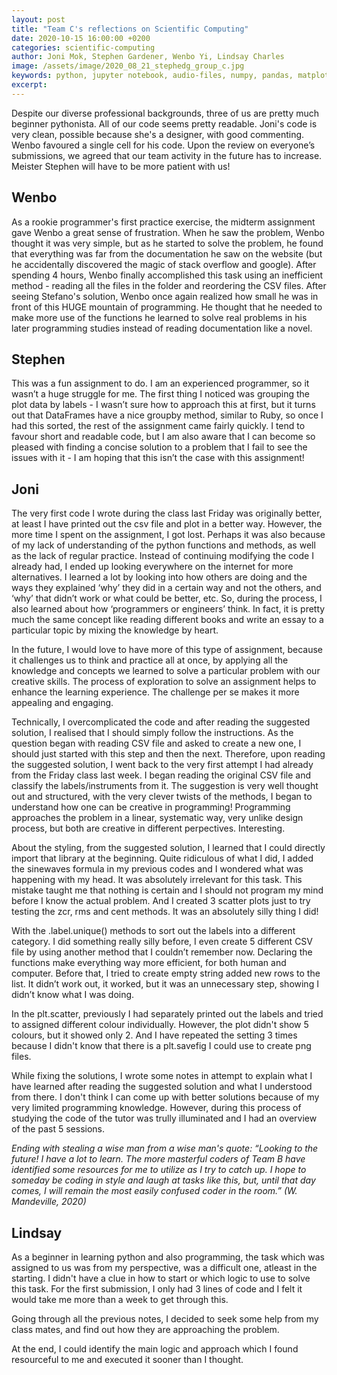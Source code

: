 ```yaml
---
layout: post
title: "Team C's reflections on Scientific Computing"
date: 2020-10-15 16:00:00 +0200
categories: scientific-computing
author: Joni Mok, Stephen Gardener, Wenbo Yi, Lindsay Charles
image: /assets/image/2020_08_21_stephedg_group_c.jpg
keywords: python, jupyter notebook, audio-files, numpy, pandas, matplotlib, librosa
excerpt:
---
```



Despite our diverse professional backgrounds, three of us are pretty much beginner pythonista.
All of our code seems pretty readable. Joni's code is very clean, possible because she's a designer, with good commenting. Wenbo favoured a single cell for his code. Upon the review on everyone’s submissions, we agreed that our team activity in the future has to increase.
Meister Stephen will have to be more patient with us!


## Wenbo
As a rookie programmer's first practice exercise, the midterm assignment gave Wenbo a great sense of frustration. When he saw the problem, Wenbo thought it was very simple, but as he started to solve the problem, he found that everything was far from the documentation he saw on the website (but he accidentally discovered the magic of stack overflow and google). After spending 4 hours, Wenbo finally accomplished this task using an inefficient method - reading all the files in the folder and reordering the CSV files. After seeing Stefano's solution, Wenbo once again realized how small he was in front of this HUGE mountain of programming. He thought that he needed to make more use of the functions he learned to solve real problems in his later programming studies instead of reading documentation like a novel. 


## Stephen
This was a fun assignment to do. I am an experienced programmer, so it wasn’t a huge struggle for me. The first thing I noticed was grouping the plot data by labels - I wasn’t sure how to approach this at first, but it turns out that DataFrames have a nice groupby method, similar to Ruby, so once I had this sorted, the rest of the assignment came fairly quickly. I tend to favour short and readable code, but I am also aware that I can become so pleased with finding a concise solution to a problem that I fail to see the issues with it - I am hoping that this isn’t the case with this assignment!


## Joni

The very first code I wrote during the class last Friday was originally better, at least I have printed out the csv file and plot in a better way. However, the more time I spent on the assignment, I got lost. Perhaps it was also because of my lack of understanding of the python functions and methods, as well as the lack of regular practice. Instead of continuing modifying the code I already had, I ended up looking everywhere on the internet for more alternatives. I learned a lot by looking into how others are doing and the ways they explained ‘why’ they did in a certain way and not the others, and ‘why’ that didn’t work or what could be better, etc. So, during the process, I also learned about how ‘programmers or engineers’ think. In fact, it is pretty much the same concept like reading different books and write an essay to a particular topic by mixing the knowledge by heart.

In the future, I would love to have more of this type of assignment, because it challenges us to think and practice all at once, by applying all the knowledge and concepts we learned to solve a particular problem with our creative skills. The process of exploration to solve an assignment helps to enhance the learning experience. The challenge per se makes it more appealing and engaging.

Technically, I overcomplicated the code and after reading the suggested solution, I realised that I should simply follow the instructions. As the question began with reading CSV file and asked to create a new one, I should just started with this step and then the next. Therefore, upon reading the suggested solution, I went back to the very first attempt I had already from the Friday class last week. I began reading the original CSV file and classify the labels/instruments from it. The suggestion is very well thought out and structured, with the very clever twists of the methods, I began to understand how one can be creative in programming! Programming approaches the problem in a linear, systematic way, very unlike design process, but both are creative in different perpectives. Interesting.

About the styling, from the suggested solution, I learned that I could directly import that library at the beginning. Quite ridiculous of what I did, I added the sinewaves formula in my previous codes and I wondered what was happening with my head. It was absolutely irrelevant for this task. This mistake taught me that nothing is certain and I should not program my mind before I know the actual problem. And I created 3 scatter plots just to try testing the zcr, rms and cent methods. It was an absolutely silly thing I did!

With the .label.unique() methods to sort out the labels into a different category. I did something really silly before, I even create 5 different CSV file by using another method that I couldn’t remember now. Declaring the functions make everything way more efficient, for both human and computer. Before that, I tried to create empty string added new rows to the list. It didn’t work out, it worked, but it was an unnecessary step, showing I didn’t know what I was doing.

In the plt.scatter, previously I had separately printed out the labels and tried to assigned different colour individually. However, the plot didn't show 5 colours, but it showed only 2. And I have repeated the setting 3 times because I didn't know that there is a plt.savefig I could use to create png files.

While fixing the solutions, I wrote some notes in attempt to explain what I have learned after reading the suggested solution and what I understood from there. I don't think I can come up with better solutions because of my very limited programming knowledge. However, during this process of studying the code of the tutor was trully illuminated and I had an overview of the past 5 sessions.

<i>Ending with stealing a wise man from a wise man's quote: “Looking to the future! I have a lot to learn. The more masterful coders of Team B have identified some resources for me to utilize as I try to catch up. I hope to someday be coding in style and laugh at tasks like this, but, until that day comes, I will remain the most easily confused coder in the room.” (W. Mandeville, 2020)</i>


## Lindsay

As a beginner in learning python and also programming, the task which was assigned to us was from my perspective, was a difficult one, atleast in the starting.
I didn't have a clue in how to start or which logic to use to solve this task. For the first submission, I only had 3 lines of code and I felt it would take me more than a week to get through this.

Going through all the previous notes, I decided to seek some help from my class mates, and find out how they are approaching the problem.

At the end, I could identify the main logic and approach which I found resourceful to me and executed it sooner than I thought. 

